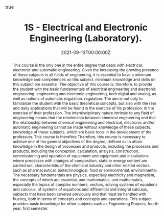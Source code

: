 ---
title: "1S - Electrical and Electronic Engineering (Laboratory)."
event: Academic Theme Conference
event_url: 

location: Escuela Superior de Ciencias Experimentales y Tecnología - ESCET URJC
address:
  street: Calle Tulipán, 0
  city: Móstoles
  region: Madrid
  postcode: '28933'
  country: Spain

summary: Bachelors Degree in Chemical Engineering.
abstract: "This course is the only one in the entire degree that deals with electrical, electronic and automatic engineering. Given the increasing the growing presence of these subjects in all fields of engineering, it is essential to have a minimum knowledge and competences on this subject. minimum knowledge and skills on this subject are essential. The objective of this course is, therefore, to provide the student with the basic fundamentals of electrical engineering and electronic engineering. engineering and electronic engineering, both digital and analog, as well as notions of automatic regulation. regulation. The aim is not only to familiarize the student with the basic theoretical concepts, but also with the real and daily applications that will be found in the exercise of his profession. in the exercise of their profession. The interdisciplinary nature intrinsic to any field of engineering means that the relationship between chemical engineering and that the relationship between chemical engineering and electrical, electronic and/or automatic engineering cannot be made without knowledge of these subjects. knowledge of these subjects, which are basic tools in the development of the profession. This course is therefore Therefore, this course is necessary to achieve one of the general objectives of the degree, defined as to attain knowledge in the design of processes and products, including the processes and products, including the conception, calculation, analysis, construction, commissioning and operation of equipment and equipment and installations where processes with changes of composition, state or energy content are carried out, characteristic of the chemical industry and other related sectors such as pharmaceutical, biotechnological, food or environmental. environmental. The necessary fundamentals are physics, especially electricity and magnetism, the concepts of which are essential, and mathematics. and mathematics, especially the topics of complex numbers, vectors, solving systems of equations and calculus. of systems of equations and differential and integral calculus, subjects that have been covered previously and that must be handled with fluency, both in terms of concepts and concepts and operations. This subject provides basic knowledge for other subjects such as Engineering Projects, fourth year, first semester."

# Talk start and end times.
#   End time can optionally be hidden by prefixing the line with `#`.
date: "2021-09-13T00:00:00Z"
date_end: "2021-12-18T00:00:00Z"
all_day: true

# Schedule page publish date (NOT talk date).
publishDate: "2021-09-01T00:00:00Z"

authors: [Rubén Nieto]
tags: [Microcontroller and microprocessors]

# Is this a featured talk? (true/false)
featured: false

image:
  caption: 'Image credit: [**Unsplash**](https://unsplash.com/photos/bzdhc5b3Bxs)'
  focal_point: Right

links:
- icon: twitter
  icon_pack: fab
  name: Follow
  url: https://twitter.com/rubennc91
url_code: ""
url_pdf: ""
url_slides: ""
url_video: ""

# Markdown Slides (optional).
#   Associate this talk with Markdown slides.
#   Simply enter your slide deck's filename without extension.
#   E.g. `slides = "example-slides"` references `content/slides/example-slides.md`.
#   Otherwise, set `slides = ""`.
slides: example

# Projects (optional).
#   Associate this post with one or more of your projects.
#   Simply enter your project's folder or file name without extension.
#   E.g. `projects = ["internal-project"]` references `content/project/deep-learning/index.md`.
#   Otherwise, set `projects = []`.
#projects:
#- internal-project

# Enable math on this page?
math: true
---